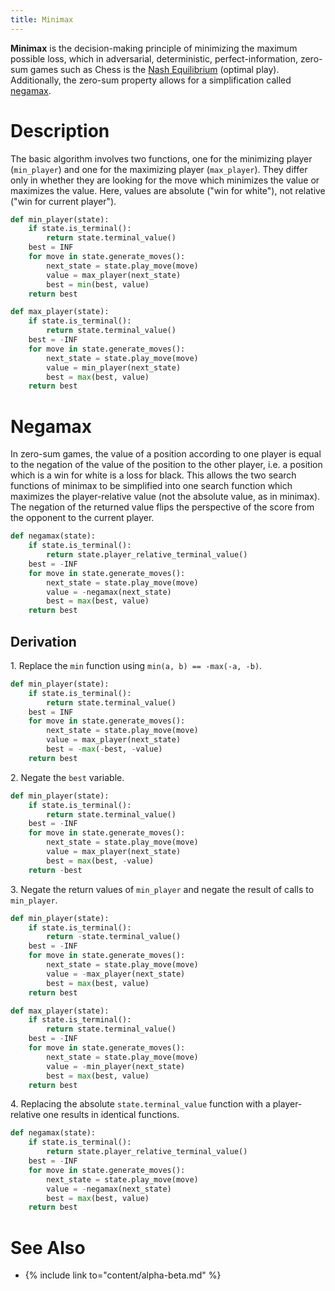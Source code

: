 ```yaml
---
title: Minimax
---
```


**Minimax** is the decision-making principle of minimizing the maximum possible loss, which in adversarial, deterministic, perfect-information, zero-sum games such as Chess is the [Nash Equilibrium](https://en.wikipedia.org/wiki/Nash_equilibrium) (optimal play).
Additionally, the zero-sum property allows for a simplification called [negamax](#negamax).

# Description

The basic algorithm involves two functions, one for the minimizing player (`min_player`) and one for the maximizing player (`max_player`).
They differ only in whether they are looking for the move which minimizes the value or maximizes the value.
Here, values are absolute ("win for white"), not relative ("win for current player").

```py
def min_player(state):
    if state.is_terminal():
        return state.terminal_value()
    best = INF
    for move in state.generate_moves():
        next_state = state.play_move(move)
        value = max_player(next_state)
        best = min(best, value)
    return best

def max_player(state):
    if state.is_terminal():
        return state.terminal_value()
    best = -INF
    for move in state.generate_moves():
        next_state = state.play_move(move)
        value = min_player(next_state)
        best = max(best, value)
    return best
```

# Negamax

In zero-sum games, the value of a position according to one player is equal to the negation of the value of the position to the other player, i.e. a position which is a win for white is a loss for black.
This allows the two search functions of minimax to be simplified into one search function which maximizes the player-relative value (not the absolute value, as in minimax).
The negation of the returned value flips the perspective of the score from the opponent to the current player.

```py
def negamax(state):
    if state.is_terminal():
        return state.player_relative_terminal_value()
    best = -INF
    for move in state.generate_moves():
        next_state = state.play_move(move)
        value = -negamax(next_state)
        best = max(best, value)
    return best
```

## Derivation

1\. Replace the `min` function using `min(a, b) == -max(-a, -b)`.

```py
def min_player(state):
    if state.is_terminal():
        return state.terminal_value()
    best = INF
    for move in state.generate_moves():
        next_state = state.play_move(move)
        value = max_player(next_state)
        best = -max(-best, -value)
    return best
```

2\. Negate the `best` variable.

```py
def min_player(state):
    if state.is_terminal():
        return state.terminal_value()
    best = -INF
    for move in state.generate_moves():
        next_state = state.play_move(move)
        value = max_player(next_state)
        best = max(best, -value)
    return -best
```

3\. Negate the return values of `min_player` and negate the result of calls to `min_player`.

```py
def min_player(state):
    if state.is_terminal():
        return -state.terminal_value()
    best = -INF
    for move in state.generate_moves():
        next_state = state.play_move(move)
        value = -max_player(next_state)
        best = max(best, value)
    return best

def max_player(state):
    if state.is_terminal():
        return state.terminal_value()
    best = -INF
    for move in state.generate_moves():
        next_state = state.play_move(move)
        value = -min_player(next_state)
        best = max(best, value)
    return best
```

4\. Replacing the absolute `state.terminal_value` function with a player-relative one results in identical functions.

```py
def negamax(state):
    if state.is_terminal():
        return state.player_relative_terminal_value()
    best = -INF
    for move in state.generate_moves():
        next_state = state.play_move(move)
        value = -negamax(next_state)
        best = max(best, value)
    return best
```

# See Also

- {% include link to="content/alpha-beta.md" %}
